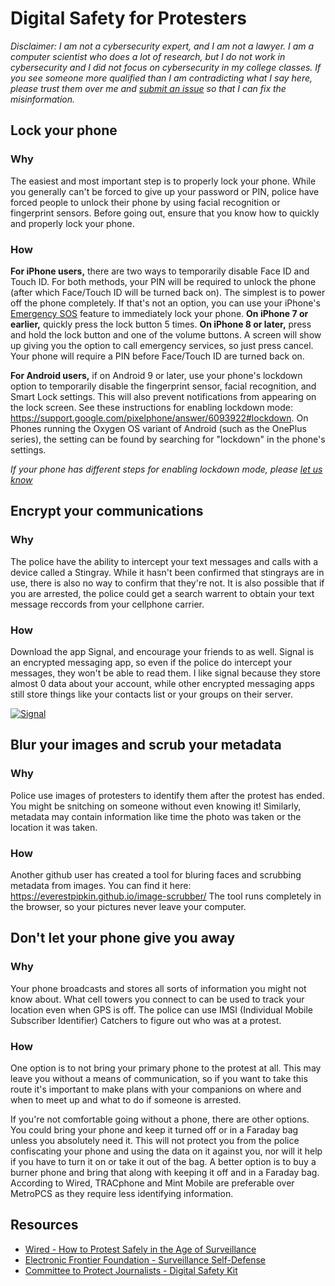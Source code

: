 # Digital Safety for Protesters

*Disclaimer: I am not a cybersecurity expert, and I am not a lawyer. I am a computer scientist who does a lot of research, but I do not work in cybersecurity and I did not focus on cybersecurity in my college classes. If you see someone more qualified than I am contradicting what I say here, please trust them over me and [submit an issue](https://github.com/dospunk/digitalsafety/issues) so that I can fix the misinformation.*

## Lock your phone

### Why

The easiest and most important step is to properly lock your phone. While you generally can't be forced to give up your password or PIN, police have forced people to unlock their phone by using facial recognition or fingerprint sensors. Before going out, ensure that you know how to quickly and properly lock your phone.

### How

**For iPhone users,** there are two ways to temporarily disable Face ID and Touch ID. For both methods, your PIN will be required to unlock the phone (after which Face/Touch ID will be turned back on). The simplest is to power off the phone completely. If that's not an option, you can use your iPhone's [Emergency SOS](https://support.apple.com/en-us/HT208076) feature to immediately lock your phone. **On iPhone 7 or earlier,** quickly press the lock button 5 times. **On iPhone 8 or later,** press and hold the lock button and one of the volume buttons. A screen will show up giving you the option to call emergency services, so just press cancel. Your phone will require a PIN before Face/Touch ID are turned back on.

**For Android users,** if on Android 9 or later, use your phone's lockdown option to temporarily disable the fingerprint sensor, facial recognition, and Smart Lock settings. This will also prevent notifications from appearing on the lock screen. See these instructions for enabling lockdown mode: <https://support.google.com/pixelphone/answer/6093922#lockdown>. On Phones running the Oxygen OS variant of Android (such as the OnePlus series), the setting can be found by searching for "lockdown" in the phone's settings.

*If your phone has different steps for enabling lockdown mode, please [let us know](https://github.com/dospunk/digitalsafety/issues)*

## Encrypt your communications

### Why

The police have the ability to intercept your text messages and calls with a device called a Stingray. While it hasn't been
confirmed that stingrays are in use, there is also no way to confirm that they're not. It is also possible that if you are
arrested, the police could get a search warrent to obtain your text message reccords from your cellphone carrier. 

### How

Download the app Signal, and encourage your friends to as well. Signal is an encrypted messaging app, so even if the police
do intercept your messages, they won't be able to read them. I like signal because they store almost 0 data about your account, while other encrypted messaging apps still store things like your contacts list or your groups on  their server. 

[![Signal](https://signal.org/assets/header/logo-f7ef605fe417d5520d38d546b3b774b4261c75220b9904da4d8b2ffc19a761ff.png)](https://signal.org/en/)

## Blur your images and scrub your metadata

### Why

Police use images of protesters to identify them after the protest has ended. You might be snitching on someone without even knowing it! Similarly, metadata may contain information like time the photo was taken or the location it was taken.

### How

Another github user has created a tool for bluring faces and scrubbing metadata from images. You can find it here: https://everestpipkin.github.io/image-scrubber/ The tool runs completely in the browser, so your pictures never leave your computer. 

## Don't let your phone give you away 

### Why

Your phone broadcasts and stores all sorts of information you might not know about. What cell towers you connect to can be used to track your location even when GPS is off. The police can use IMSI (Individual Mobile Subscriber Identifier) Catchers to figure out who was at a protest. 

###  How

One option is to not bring your primary phone to the protest at all. This may leave you without a means of communication, so if you want to take this route it's important to make plans with your companions on where and when to meet up and what to do if someone is arrested.

If you're not comfortable going without a phone, there are other options. You could bring your phone and keep it turned off or in a Faraday bag unless you absolutely need it. This will not protect you from the police confiscating your phone and using the data on it against you, nor will it help if you have to turn it on or take it out of the bag. A better option is to buy a burner phone and bring that along with keeping it off and in a Faraday bag. According to Wired, TRACphone and Mint Mobile are preferable over MetroPCS as they require less identifying information. 

## Resources

- [Wired - How to Protest Safely in the Age of Surveillance](https://www.wired.com/story/how-to-protest-safely-surveillance-digital-privacy/)
- [Electronic Frontier Foundation - Surveillance Self-Defense](https://ssd.eff.org/)
- [Committee to Protect Journalists - Digital Safety Kit](https://cpj.org/2019/07/digital-safety-kit-journalists/)
